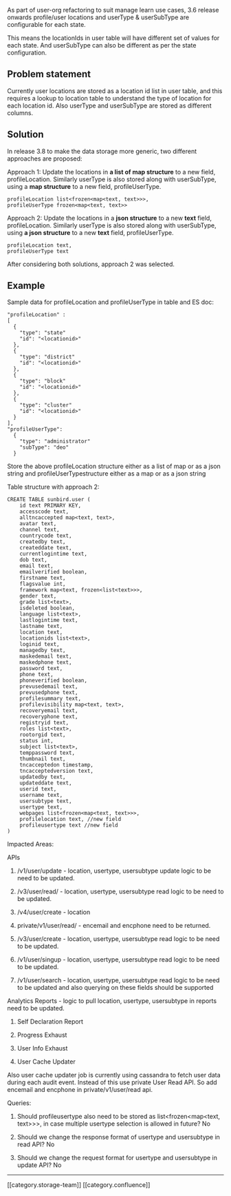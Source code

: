 As part of user-org refactoring to suit manage learn use cases, 3.6 release onwards profile/user locations and userType & userSubType are configurable for each state. 

This means the locationIds in user table will have different set of values for each state. And userSubType can also be different as per the state configuration.


## Problem statement 
Currently user locations are stored as a location id list in user table, and this requires a lookup to location table to understand the type of location for each location id. Also userType and userSubType are stored as different columns.


## Solution
In release 3.8 to make the data storage more generic, two different approaches are proposed:

Approach 1:  Update the locations in  **a list of map structure**  to a new field, profileLocation. Similarly userType is also stored along with userSubType, using a  **map structure**  to a new field, profileUserType.


```
profileLocation list<frozen<map<text, text>>>,
profileUserType frozen<map<text, text>>
```
Approach 2: Update the locations in a  **json structure**  to a new  **text**  field, profileLocation. Similarly userType is also stored along with userSubType, using  **a json structure**  to a new  **text**  field, profileUserType.


```
profileLocation text,
profileUserType text
```


After considering both solutions, approach 2 was selected. 


## Example  
Sample data for profileLocation and profileUserType in table and ES doc:


```
"profileLocation" : 
[
  {
    "type": "state"
    "id": "<locationid>"
  },
  {
    "type": "district"
    "id": "<locationid>"
  },
  {
    "type": "block"
    "id": "<locationid>"
  },
  {
    "type": "cluster"
    "id": "<locationid>"
  }
],
"profileUserType":
  {
    "type": "administrator"
    "subType": "deo"
  }
```
Store the above profileLocation structure either as a list of map or as a json string and profileUserTypestructure either as a map or as a json string

Table structure with approach 2:


```
CREATE TABLE sunbird.user (
    id text PRIMARY KEY,
    accesscode text,
    alltncaccepted map<text, text>,      
    avatar text,
    channel text,
    countrycode text,
    createdby text,
    createddate text,
    currentlogintime text,
    dob text,
    email text,
    emailverified boolean,
    firstname text,
    flagsvalue int,
    framework map<text, frozen<list<text>>>,
    gender text,
    grade list<text>,
    isdeleted boolean,
    language list<text>,
    lastlogintime text,
    lastname text,
    location text,
    locationids list<text>,
    loginid text,
    managedby text,
    maskedemail text,
    maskedphone text,
    password text,
    phone text,
    phoneverified boolean,
    prevusedemail text,
    prevusedphone text,
    profilesummary text,
    profilevisibility map<text, text>,
    recoveryemail text,
    recoveryphone text,
    registryid text,
    roles list<text>,
    rootorgid text,
    status int,
    subject list<text>,
    temppassword text,
    thumbnail text,
    tncacceptedon timestamp,
    tncacceptedversion text,
    updatedby text,
    updateddate text,
    userid text,
    username text,
    usersubtype text,
    usertype text,
    webpages list<frozen<map<text, text>>>,
    profilelocation text, //new field
    profileusertype text //new field
) 
```


Impacted Areas:

APIs


1. /v1/user/update - location, usertype, usersubtype update logic to be need to be updated.


1. /v3/user/read/  - location, usertype, usersubtype read logic to be need to be updated.


1. /v4/user/create - location


1. private/v1/user/read/ - encemail and encphone need to be returned.


1. /v3/user/create  - location, usertype, usersubtype read logic to be need to be updated.


1. /v1/user/singup  - location, usertype, usersubtype read logic to be need to be updated.


1. /v1/user/search -  location, usertype, usersubtype read logic to be need to be updated and also querying on these fields should be supported



Analytics Reports - logic to pull location, usertype, usersubtype in reports need to be updated.


1. Self Declaration Report


1. Progress Exhaust


1. User Info Exhaust


1. User Cache Updater



Also user cache updater job is currently using cassandra to fetch user data during each audit event. Instead of this use private User Read API. So add encemail and encphone in private/v1/user/read api.



Queries:


1. Should profileusertype also need to be stored as list<frozen<map<text, text>>>, in case multiple usertype selection is allowed in future? No


1. Should we change the response format of usertype and usersubtype in read API? No


1. Should we change the request format for usertype and usersubtype in update API? No





*****

[[category.storage-team]] 
[[category.confluence]] 
